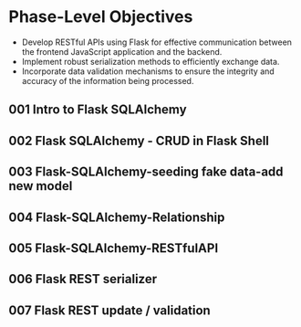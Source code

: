 # Phase-Level Objectives
* Develop RESTful APIs using Flask for effective communication between the frontend JavaScript application and the backend.
* Implement robust serialization methods to efficiently exchange data.
* Incorporate data validation mechanisms to ensure the integrity and accuracy of the information being processed.


## 001 Intro to Flask SQLAlchemy

## 002 Flask SQLAlchemy - CRUD in Flask Shell

## 003 Flask-SQLAlchemy-seeding fake data-add new model

## 004 Flask-SQLAlchemy-Relationship

## 005 Flask-SQLAlchemy-RESTfulAPI

## 006 Flask REST serializer

## 007 Flask REST update / validation